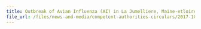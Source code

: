 ```yaml
---
title: Outbreak of Avian Influenza (AI) in La Jumelliere, Maine-etloire 
file_url: /files/news-and-media/competent-authorities-circulars/2017-10-05-CA2.pdf
---
```

